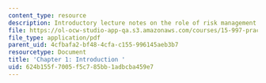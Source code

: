 ```yaml
---
content_type: resource
description: Introductory lecture notes on the role of risk management.
file: https://ol-ocw-studio-app-qa.s3.amazonaws.com/courses/15-997-practice-of-finance-advanced-corporate-risk-management-spring-2009/624b155f7005f5c785bb1adbcba459e7_MIT15_997s09_read01_ch01.pdf
file_type: application/pdf
parent_uid: 4cfbafa2-bf48-4cfa-c155-996145aeb3b7
resourcetype: Document
title: 'Chapter 1: Introduction '
uid: 624b155f-7005-f5c7-85bb-1adbcba459e7
---
```

